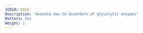 ```yaml
---
ICD10: D552
Description: "Anaemia due to disorders of glycolytic enzymes"
Matters: Yes
Weight: 1
---
```

